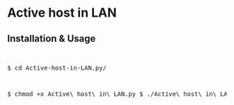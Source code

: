 # Active host in LAN
<!-- <p>Requirements all you need is:</p>
<pre>$ pip install requirements</pre>-->
<h2>Installation & Usage</h2>
<pre>

$ cd Active-host-in-LAN.py/

$ chmod +x Active\ host\ in\ LAN.py
$ ./Active\ host\ in\ LAN.py
</pre>
